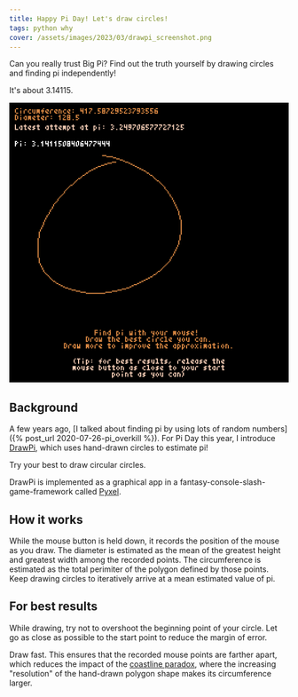```yaml
---
title: Happy Pi Day! Let's draw circles!
tags: python why
cover: /assets/images/2023/03/drawpi_screenshot.png
---
```


Can you really trust Big Pi? Find out the truth yourself by drawing circles and finding pi independently!
<!--more-->

It's about 3.14115.

![Screenshot of DrawPi](/assets/images/2023/03/drawpi_screenshot.png)

## Background
A few years ago, [I talked about finding pi by using lots of random numbers]({% post_url 2020-07-26-pi_overkill %}). For Pi Day this year, I introduce [DrawPi](https://github.com/JonLiuFYI/DrawPi), which uses hand-drawn circles to estimate pi!

Try your best to draw circular circles.

DrawPi is implemented as a graphical app in a fantasy-console-slash-game-framework called [Pyxel](https://github.com/kitao/pyxel).

## How it works
While the mouse button is held down, it records the position of the mouse as you draw. The diameter is estimated as the mean of the greatest height and greatest width among the recorded points. The circumference is estimated as the total perimiter of the polygon defined by those points. Keep drawing circles to iteratively arrive at a mean estimated value of pi.

## For best results
While drawing, try not to overshoot the beginning point of your circle. Let go as close as possible to the start point to reduce the margin of error.

Draw fast. This ensures that the recorded mouse points are farther apart, which reduces the impact of the [coastline paradox](https://en.wikipedia.org/wiki/Coastline_paradox), where the increasing "resolution" of the hand-drawn polygon shape makes its circumference larger.
